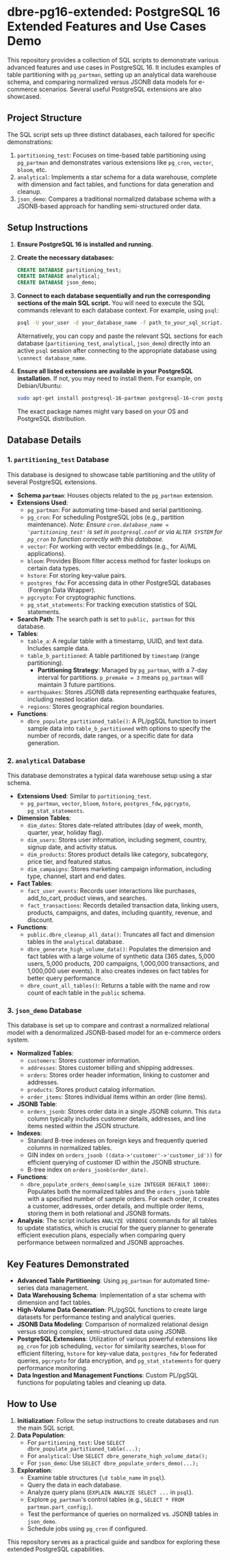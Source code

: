 # dbre-pg16-extended: PostgreSQL 16 Extended Features and Use Cases Demo

This repository provides a collection of SQL scripts to demonstrate various advanced features and use cases in PostgreSQL 16. It includes examples of table partitioning with `pg_partman`, setting up an analytical data warehouse schema, and comparing normalized versus JSONB data models for e-commerce scenarios. Several useful PostgreSQL extensions are also showcased.

## Project Structure

The SQL script sets up three distinct databases, each tailored for specific demonstrations:

1.  `partitioning_test`: Focuses on time-based table partitioning using `pg_partman` and demonstrates various extensions like `pg_cron`, `vector`, `bloom`, etc.
2.  `analytical`: Implements a star schema for a data warehouse, complete with dimension and fact tables, and functions for data generation and cleanup.
3.  `json_demo`: Compares a traditional normalized database schema with a JSONB-based approach for handling semi-structured order data.

## Setup Instructions

1.  **Ensure PostgreSQL 16 is installed and running.**
2.  **Create the necessary databases:**
    ```sql
    CREATE DATABASE partitioning_test;
    CREATE DATABASE analytical;
    CREATE DATABASE json_demo;
    ```
3.  **Connect to each database sequentially and run the corresponding sections of the main SQL script.**
    You will need to execute the SQL commands relevant to each database context.
    For example, using `psql`:
    ```bash
    psql -U your_user -d your_database_name -f path_to_your_sql_script.sql
    ```
    Alternatively, you can copy and paste the relevant SQL sections for each database (`partitioning_test`, `analytical`, `json_demo`) directly into an active `psql` session after connecting to the appropriate database using `\connect database_name`.

4.  **Ensure all listed extensions are available in your PostgreSQL installation.** If not, you may need to install them. For example, on Debian/Ubuntu:
    ```bash
    sudo apt-get install postgresql-16-partman postgresql-16-cron postgresql-16-vector ... # and other extensions as needed
    ```
    The exact package names might vary based on your OS and PostgreSQL distribution.

## Database Details

### 1. `partitioning_test` Database

This database is designed to showcase table partitioning and the utility of several PostgreSQL extensions.

* **Schema `partman`**: Houses objects related to the `pg_partman` extension.
* **Extensions Used**:
    * `pg_partman`: For automating time-based and serial partitioning.
    * `pg_cron`: For scheduling PostgreSQL jobs (e.g., partition maintenance). *Note: Ensure `cron.database_name = 'partitioning_test'` is set in `postgresql.conf` or via `ALTER SYSTEM` for `pg_cron` to function correctly with this database.*
    * `vector`: For working with vector embeddings (e.g., for AI/ML applications).
    * `bloom`: Provides Bloom filter access method for faster lookups on certain data types.
    * `hstore`: For storing key-value pairs.
    * `postgres_fdw`: For accessing data in other PostgreSQL databases (Foreign Data Wrapper).
    * `pgcrypto`: For cryptographic functions.
    * `pg_stat_statements`: For tracking execution statistics of SQL statements.
* **Search Path**: The search path is set to `public, partman` for this database.
* **Tables**:
    * `table_a`: A regular table with a timestamp, UUID, and text data. Includes sample data.
    * `table_b_partitioned`: A table partitioned by `timestamp` (range partitioning).
        * **Partitioning Strategy**: Managed by `pg_partman`, with a 7-day interval for partitions. `p_premake = 3` means `pg_partman` will maintain 3 future partitions.
    * `earthquakes`: Stores JSONB data representing earthquake features, including nested location data.
    * `regions`: Stores geographical region boundaries.
* **Functions**:
    * `dbre_populate_partitioned_table()`: A PL/pgSQL function to insert sample data into `table_b_partitioned` with options to specify the number of records, date ranges, or a specific date for data generation.

### 2. `analytical` Database

This database demonstrates a typical data warehouse setup using a star schema.

* **Extensions Used**: Similar to `partitioning_test`.
    * `pg_partman`, `vector`, `bloom`, `hstore`, `postgres_fdw`, `pgcrypto`, `pg_stat_statements`.
* **Dimension Tables**:
    * `dim_dates`: Stores date-related attributes (day of week, month, quarter, year, holiday flag).
    * `dim_users`: Stores user information, including segment, country, signup date, and activity status.
    * `dim_products`: Stores product details like category, subcategory, price tier, and featured status.
    * `dim_campaigns`: Stores marketing campaign information, including type, channel, start and end dates.
* **Fact Tables**:
    * `fact_user_events`: Records user interactions like purchases, add_to_cart, product views, and searches.
    * `fact_transactions`: Records detailed transaction data, linking users, products, campaigns, and dates, including quantity, revenue, and discount.
* **Functions**:
    * `public.dbre_cleanup_all_data()`: Truncates all fact and dimension tables in the `analytical` database.
    * `dbre_generate_high_volume_data()`: Populates the dimension and fact tables with a large volume of synthetic data (365 dates, 5,000 users, 5,000 products, 200 campaigns, 1,000,000 transactions, and 1,000,000 user events). It also creates indexes on fact tables for better query performance.
    * `dbre_count_all_tables()`: Returns a table with the name and row count of each table in the `public` schema.

### 3. `json_demo` Database

This database is set up to compare and contrast a normalized relational model with a denormalized JSONB-based model for an e-commerce orders system.

* **Normalized Tables**:
    * `customers`: Stores customer information.
    * `addresses`: Stores customer billing and shipping addresses.
    * `orders`: Stores order header information, linking to customer and addresses.
    * `products`: Stores product catalog information.
    * `order_items`: Stores individual items within an order (line items).
* **JSONB Table**:
    * `orders_jsonb`: Stores order data in a single JSONB column. This `data` column typically includes customer details, addresses, and line items nested within the JSON structure.
* **Indexes**:
    * Standard B-tree indexes on foreign keys and frequently queried columns in normalized tables.
    * GIN index on `orders_jsonb ((data->'customer'->'customer_id'))` for efficient querying of customer ID within the JSONB structure.
    * B-tree index on `orders_jsonb(order_date)`.
* **Functions**:
    * `dbre_populate_orders_demo(sample_size INTEGER DEFAULT 1000)`: Populates both the normalized tables and the `orders_jsonb` table with a specified number of sample orders. For each order, it creates a customer, addresses, order details, and multiple order items, storing them in both relational and JSONB formats.
* **Analysis**: The script includes `ANALYZE VERBOSE` commands for all tables to update statistics, which is crucial for the query planner to generate efficient execution plans, especially when comparing query performance between normalized and JSONB approaches.

## Key Features Demonstrated

* **Advanced Table Partitioning**: Using `pg_partman` for automated time-series data management.
* **Data Warehousing Schema**: Implementation of a star schema with dimension and fact tables.
* **High-Volume Data Generation**: PL/pgSQL functions to create large datasets for performance testing and analytical queries.
* **JSONB Data Modeling**: Comparison of normalized relational design versus storing complex, semi-structured data using JSONB.
* **PostgreSQL Extensions**: Utilization of various powerful extensions like `pg_cron` for job scheduling, `vector` for similarity searches, `bloom` for efficient filtering, `hstore` for key-value data, `postgres_fdw` for federated queries, `pgcrypto` for data encryption, and `pg_stat_statements` for query performance monitoring.
* **Data Ingestion and Management Functions**: Custom PL/pgSQL functions for populating tables and cleaning up data.

## How to Use

1.  **Initialization**: Follow the setup instructions to create databases and run the main SQL script.
2.  **Data Population**:
    * For `partitioning_test`: Use `SELECT dbre_populate_partitioned_table(...);`
    * For `analytical`: Use `SELECT dbre_generate_high_volume_data();`
    * For `json_demo`: Use `SELECT dbre_populate_orders_demo(...);`
3.  **Exploration**:
    * Examine table structures (`\d table_name` in `psql`).
    * Query the data in each database.
    * Analyze query plans (`EXPLAIN ANALYZE SELECT ...` in `psql`).
    * Explore `pg_partman`'s control tables (e.g., `SELECT * FROM partman.part_config;`).
    * Test the performance of queries on normalized vs. JSONB tables in `json_demo`.
    * Schedule jobs using `pg_cron` if configured.

This repository serves as a practical guide and sandbox for exploring these extended PostgreSQL capabilities.
